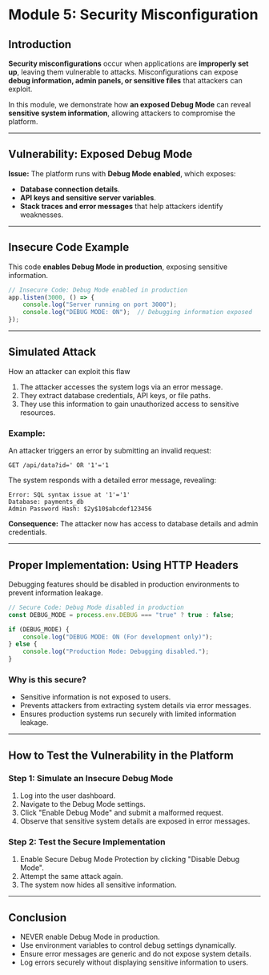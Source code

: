 # **Module 5: Security Misconfiguration**

## **Introduction**
**Security misconfigurations** occur when applications are **improperly set up**, leaving them vulnerable to attacks. Misconfigurations can expose **debug information, admin panels, or sensitive files** that attackers can exploit.

In this module, we demonstrate how **an exposed Debug Mode** can reveal **sensitive system information**, allowing attackers to compromise the platform.

---

## **Vulnerability: Exposed Debug Mode**
**Issue:** The platform runs with **Debug Mode enabled**, which exposes:
- **Database connection details**.
- **API keys and sensitive server variables**.
- **Stack traces and error messages** that help attackers identify weaknesses.

---

## **Insecure Code Example**
This code **enables Debug Mode in production**, exposing sensitive information.

```javascript
// Insecure Code: Debug Mode enabled in production
app.listen(3000, () => {
    console.log("Server running on port 3000");
    console.log("DEBUG MODE: ON");  // Debugging information exposed
});
```

---

## **Simulated Attack**
How an attacker can exploit this flaw

1. The attacker accesses the system logs via an error message.
2. They extract database credentials, API keys, or file paths.
3. They use this information to gain unauthorized access to sensitive resources.

### **Example:**
An attacker triggers an error by submitting an invalid request:

```
GET /api/data?id=' OR '1'='1
```

The system responds with a detailed error message, revealing:

```
Error: SQL syntax issue at '1'='1'
Database: payments_db
Admin Password Hash: $2y$10$abcdef123456
```

**Consequence:** The attacker now has access to database details and admin credentials.

---

## **Proper Implementation: Using HTTP Headers**
Debugging features should be disabled in production environments to prevent information leakage.

```javascript
// Secure Code: Debug Mode disabled in production
const DEBUG_MODE = process.env.DEBUG === "true" ? true : false;

if (DEBUG_MODE) {
    console.log("DEBUG MODE: ON (For development only)");
} else {
    console.log("Production Mode: Debugging disabled.");
}
```
### **Why is this secure?**
- Sensitive information is not exposed to users.
- Prevents attackers from extracting system details via error messages.
- Ensures production systems run securely with limited information leakage.

---

## **How to Test the Vulnerability in the Platform**

### **Step 1: Simulate an Insecure Debug Mode**
1. Log into the user dashboard.
2. Navigate to the Debug Mode settings.
3. Click "Enable Debug Mode" and submit a malformed request.
4. Observe that sensitive system details are exposed in error messages.

### **Step 2: Test the Secure Implementation**
1. Enable Secure Debug Mode Protection by clicking "Disable Debug Mode".
2. Attempt the same attack again.
3. The system now hides all sensitive information.

---

## **Conclusion**

- NEVER enable Debug Mode in production.
- Use environment variables to control debug settings dynamically.
- Ensure error messages are generic and do not expose system details.
- Log errors securely without displaying sensitive information to users.
